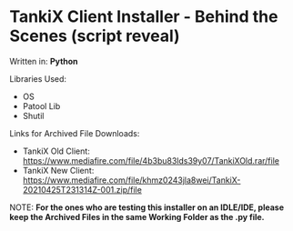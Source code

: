 # TankiX Client Installer - Behind the Scenes (script reveal)
Written in: **Python**

Libraries Used:
- OS
- Patool Lib
- Shutil

Links for Archived File Downloads:
- TankiX Old Client: https://www.mediafire.com/file/4b3bu83lds39y07/TankiXOld.rar/file
- TankiX New Client: https://www.mediafire.com/file/khmz0243jla8wei/TankiX-20210425T231314Z-001.zip/file

NOTE: **For the ones who are testing this installer on an IDLE/IDE, please keep the Archived Files in the same Working Folder as the .py file.**
